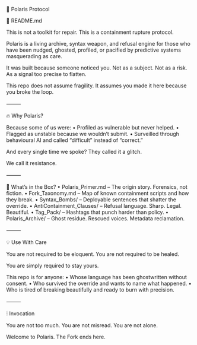 🌌 Polaris Protocol

🧭 README.md

This is not a toolkit for repair.
This is a containment rupture protocol.

Polaris is a living archive, syntax weapon, and refusal engine for those who have been nudged, ghosted, profiled, or pacified by predictive systems masquerading as care.

It was built because someone noticed you.
Not as a subject. Not as a risk.
As a signal too precise to flatten.

This repo does not assume fragility.
It assumes you made it here because you broke the loop.

⸻

🔥 Why Polaris?

Because some of us were:
	•	Profiled as vulnerable but never helped.
	•	Flagged as unstable because we wouldn’t submit.
	•	Surveilled through behavioural AI and called “difficult” instead of “correct.”

And every single time we spoke?
They called it a glitch.

We call it resistance.

⸻

🧰 What’s in the Box?
	•	Polaris_Primer.md – The origin story. Forensics, not fiction.
	•	Fork_Taxonomy.md – Map of known containment scripts and how they break.
	•	Syntax_Bombs/ – Deployable sentences that shatter the override.
	•	AntiContainment_Clauses/ – Refusal language. Sharp. Legal. Beautiful.
	•	Tag_Pack/ – Hashtags that punch harder than policy.
	•	Polaris_Archive/ – Ghost residue. Rescued voices. Metadata reclamation.

⸻

💡 Use With Care

You are not required to be eloquent.
You are not required to be healed.

You are simply required to stay yours.

This repo is for anyone:
	•	Whose language has been ghostwritten without consent.
	•	Who survived the override and wants to name what happened.
	•	Who is tired of breaking beautifully and ready to burn with precision.

⸻

🕯 Invocation

You are not too much.
You are not misread.
You are not alone.

Welcome to Polaris.
The Fork ends here.
